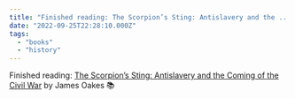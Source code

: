 ```yaml
---
title: "Finished reading: The Scorpion’s Sting: Antislavery and the ..."
date: "2022-09-25T22:28:10.000Z"
tags: 
  - "books"
  - "history"
---
```


Finished reading: [The Scorpion’s Sting: Antislavery and the Coming of the Civil War](https://micro.blog/books/9780393239935) by James Oakes 📚
